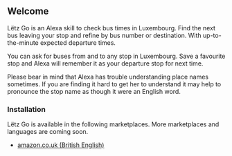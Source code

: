 ## Welcome

Lëtz Go is an Alexa skill to check bus times in Luxembourg. Find the next bus leaving your stop and refine by bus number or destination. With up-to-the-minute expected departure times.

You can ask for buses from and to any stop in Luxembourg. Save a favourite stop and Alexa will remember it as your departure stop for next time.

Please bear in mind that Alexa has trouble understanding place names sometimes. If you are finding it hard to get her to understand it may help to pronounce the stop name as though it were an English word.

### Installation

Lëtz Go is available in the following marketplaces. More marketplaces and languages are coming soon.

* [amazon.co.uk (British English)](https://skills-store.amazon.com/deeplink/dp/B085C3W99K)
